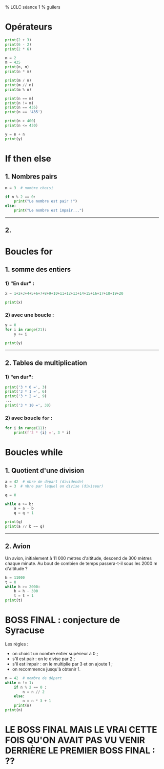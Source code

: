 % LCLC séance 1
% guilers

# Opérateurs
```python
print(2 + 3)
print(6 - 2)
print(2 * 6)

n = 2
m = 435
print(n, m)
print(n * m)

print(m / n)
print(m // n)
print(m % n)

print(n == m)
print(n != m)
print(n == 435)
print(n == '435')

print(n > 400)
print(n <= 430)

y = n + n
print(y)
```

# If then else
## 1. Nombres pairs
```python
n = 3  # nombre choisi

if n % 2 == 0:
    print("Le nombre est pair !")
else:
    print("Le nombre est impair...")
```

---

## 2.
[//]: # (TODO)

# Boucles for
## 1. somme des entiers
### 1) "En dur" :
```python
x = 1+2+3+4+5+6+7+8+9+10+11+12+13+14+15+16+17+18+19+20

print(x)
```

### 2) avec une boucle :
```python
y = 0
for i in range(21):
    y += i

print(y)
```

---

## 2. Tables de multiplication
### 1) "en dur":
```python
print('3 * 0 =', 3)
print('3 * 1 =', 6)
print('3 * 2 =', 9)
...
print('3 * 10 =', 30)
```
### 2) avec boucle ```for``` :
```python
for i in range(11):
    print(f'3 * {i} =', 3 * i)
```

# Boucles while

## 1. Quotient d'une division
```python
a = 42  # nbre de départ (dividende)
b = 3  # nbre par lequel on divise (diviseur)

q = 0

while a >= b:
    a = a - b
    q = q + 1

print(q)
print(a // b == q)
```

---

## 2. Avion
Un avion, initialement à 11 000 mètres d'altitude, descend de 300 mètres chaque minute. Au bout de combien de temps passera-t-il sous les 2000 m d'altitude ?

```python
h = 11000
t = 0
while h >= 2000:
    h = h - 300
    t = t + 1
print(t)
```


# BOSS FINAL : conjecture de Syracuse
Les règles :
- on choisit un nombre entier supérieur à 0 ;
- s'il est pair : on le divise par 2 ; 
- s'il est impair : on le multiplie par 3 et on ajoute 1 ;
- on recommence jusqu'à obtenir 1.

```python
n = 42  # nombre de départ
while n != 1:
    if n % 2 == 0 :
        n = n // 2
    else:
        n = n * 3 + 1
    print(n)
print(n)
```

# LE BOSS FINAL MAIS LE VRAI CETTE FOIS QU'ON AVAIT PAS VU VENIR DERRIÈRE LE PREMIER BOSS FINAL : ??
